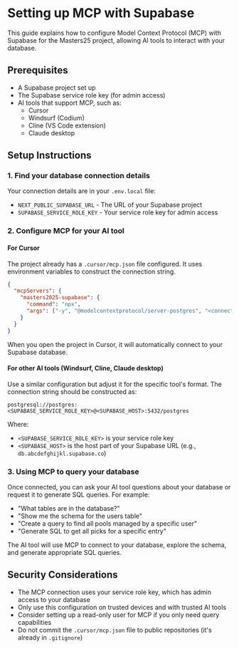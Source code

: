 # Setting up MCP with Supabase

This guide explains how to configure Model Context Protocol (MCP) with Supabase for the Masters25 project, allowing AI tools to interact with your database.

## Prerequisites

- A Supabase project set up
- The Supabase service role key (for admin access)
- AI tools that support MCP, such as:
  - Cursor
  - Windsurf (Codium)
  - Cline (VS Code extension)
  - Claude desktop

## Setup Instructions

### 1. Find your database connection details

Your connection details are in your `.env.local` file:
- `NEXT_PUBLIC_SUPABASE_URL` - The URL of your Supabase project
- `SUPABASE_SERVICE_ROLE_KEY` - Your service role key for admin access

### 2. Configure MCP for your AI tool

#### For Cursor

The project already has a `.cursor/mcp.json` file configured. It uses environment variables to construct the connection string.

```json
{
  "mcpServers": {
    "masters2025-supabase": {
      "command": "npx",
      "args": ["-y", "@modelcontextprotocol/server-postgres", "<connection-string>"]
    }
  }
}
```

When you open the project in Cursor, it will automatically connect to your Supabase database.

#### For other AI tools (Windsurf, Cline, Claude desktop)

Use a similar configuration but adjust it for the specific tool's format. The connection string should be constructed as:

```
postgresql://postgres:<SUPABASE_SERVICE_ROLE_KEY>@<SUPABASE_HOST>:5432/postgres
```

Where:
- `<SUPABASE_SERVICE_ROLE_KEY>` is your service role key
- `<SUPABASE_HOST>` is the host part of your Supabase URL (e.g., `db.abcdefghijkl.supabase.co`)

### 3. Using MCP to query your database

Once connected, you can ask your AI tool questions about your database or request it to generate SQL queries. For example:

- "What tables are in the database?"
- "Show me the schema for the users table"
- "Create a query to find all pools managed by a specific user"
- "Generate SQL to get all picks for a specific entry"

The AI tool will use MCP to connect to your database, explore the schema, and generate appropriate SQL queries.

## Security Considerations

- The MCP connection uses your service role key, which has admin access to your database
- Only use this configuration on trusted devices and with trusted AI tools
- Consider setting up a read-only user for MCP if you only need query capabilities
- Do not commit the `.cursor/mcp.json` file to public repositories (it's already in `.gitignore`) 